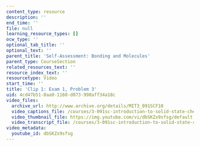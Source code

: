 ```yaml
---
content_type: resource
description: ''
end_time: ''
file: null
learning_resource_types: []
ocw_type: ''
optional_tab_title: ''
optional_text: ''
parent_title: 'Self-Assessment: Bonding and Molecules'
parent_type: CourseSection
related_resources_text: ''
resource_index_text: ''
resourcetype: Video
start_time: ''
title: 'Clip 1: Exam 1, Problem 3'
uid: 4cd47b51-0aa0-1160-d073-998aff34a18c
video_files:
  archive_url: http://www.archive.org/details/MIT3_091SCF10
  video_captions_file: /courses/3-091sc-introduction-to-solid-state-chemistry-fall-2010/c7b16886846a57f18a7f5cca291c6afe_dbSKZx9sfsg.vtt
  video_thumbnail_file: https://img.youtube.com/vi/dbSKZx9sfsg/default.jpg
  video_transcript_file: /courses/3-091sc-introduction-to-solid-state-chemistry-fall-2010/c7c6afda265d087d31c35b8f39b1396f_dbSKZx9sfsg.pdf
video_metadata:
  youtube_id: dbSKZx9sfsg
---
```

